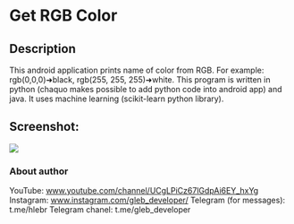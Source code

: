 # Get RGB Color
## Description
This android application prints name of color from RGB. For example: rgb(0,0,0)➜black, rgb(255, 255, 255)➜white. This program is written in python (chaquo makes possible to add python code into android app) and java. It uses machine learning (scikit-learn python library).
## Screenshot:
![](https://i.postimg.cc/d0CnRpm5/Screenshot-20200508-144204.png)
### About author
YouTube: www.youtube.com/channel/UCgLPiCz67lGdpAi6EY_hxYg
Instagram: www.instagram.com/gleb_developer/
Telegram (for messages): t.me/hlebr
Telegram chanel: t.me/gleb_developer
